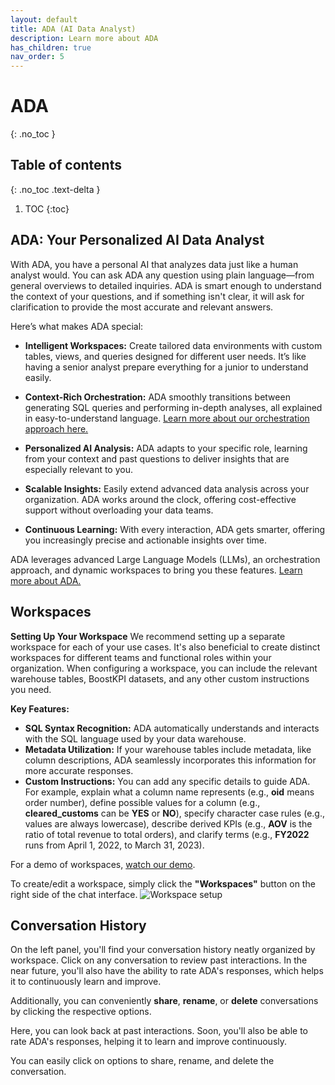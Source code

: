 ```yaml
---
layout: default
title: ADA (AI Data Analyst)
description: Learn more about ADA
has_children: true
nav_order: 5
---
```


# ADA
{: .no_toc }

## Table of contents
{: .no_toc .text-delta }

1. TOC
{:toc}

## ADA: Your Personalized AI Data Analyst

With ADA, you have a personal AI that analyzes data just like a human analyst
would. You can ask ADA any question using plain language—from general overviews
to detailed inquiries. ADA is smart enough to understand the context of your
questions, and if something isn't clear, it will ask for clarification to
provide the most accurate and relevant answers.

Here’s what makes ADA special:

- **Intelligent Workspaces:** Create tailored data environments with custom
  tables, views, and queries designed for different user needs. It’s like
having a senior analyst prepare everything for a junior to understand easily.

- **Context-Rich Orchestration:** ADA smoothly transitions between generating
  SQL queries and performing in-depth analyses, all explained in
easy-to-understand language. [Learn more about our orchestration approach
here.](https://blog.boostkpi.com/orchestration-llms/)

- **Personalized AI Analysis:** ADA adapts to your specific role, learning from
  your context and past questions to deliver insights that are especially
relevant to you.

- **Scalable Insights:** Easily extend advanced data analysis across your
  organization. ADA works around the clock, offering cost-effective support
without overloading your data teams.

- **Continuous Learning:** With every interaction, ADA gets smarter, offering
  you increasingly precise and actionable insights over time.

ADA leverages advanced Large Language Models (LLMs), an orchestration approach,
and dynamic workspaces to bring you these features. [Learn more about ADA.](https://blog.boostkpi.com/ai-data-analyst/)

## Workspaces
**Setting Up Your Workspace**
We recommend setting up a separate workspace for each of your use cases. It's
also beneficial to create distinct workspaces for different teams and
functional roles within your organization. When configuring a workspace, you
can include the relevant warehouse tables, BoostKPI datasets, and any other
custom instructions you need.


**Key Features:**
- **SQL Syntax Recognition:** ADA automatically understands and interacts with the SQL language used by your data warehouse.
- **Metadata Utilization:** If your warehouse tables include metadata, like column descriptions, ADA seamlessly incorporates this information for more accurate responses.
- **Custom Instructions:** You can add any specific details to guide ADA. For example, explain what a column name represents (e.g., **oid** means order number), define possible values for a column (e.g., **cleared_customs** can be **YES** or **NO**), specify character case rules (e.g., values are always lowercase), describe derived KPIs (e.g., **AOV** is the ratio of total revenue to total orders), and clarify terms (e.g., **FY2022** runs from April 1, 2022, to March 31, 2023).

For a demo of workspaces, [watch our demo](https://www.linkedin.com/posts/amitmanjhi_adtech-demo-activity-7220220876858773504-6ZcE?utm_source=share&utm_medium=member_desktop).

To create/edit a workspace, simply click the **"Workspaces"** button on the right side of the chat interface.
![Workspace setup](../../../images/workspace-setup.png)

## Conversation History
On the left panel, you'll find your conversation history neatly organized by
workspace. Click on any conversation to review past interactions. In the near
future, you'll also have the ability to rate ADA's responses, which helps it to
continuously learn and improve.

Additionally, you can conveniently **share**, **rename**, or **delete**
conversations by clicking the respective options.


 Here, you can look back at past interactions. Soon, you'll also be
able to rate ADA's responses, helping it to learn and improve continuously.

You can easily click on options to share, rename, and delete the
conversation. 
